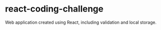 # react-coding-challenge
Web application created using React, including validation and local storage.

